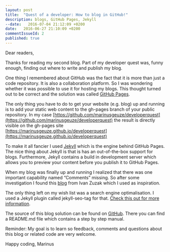 ```yaml
---
layout: post
title:  "Quest of a developer: How to blog in GitHub!"
description: blogs, GitHub Pages, Jekyll
--date:   2016-07-04 21:12:09 +0200
date:   2016-06-27 21:10:09 +0200
commentIssueId: 2
published: true
---
```


Dear readers,

Thanks for reading my second blog. Part of my developer quest was, funny enough, finding out where to write and publish my blog. 

One thing I remembered about GitHub was the fact that it is more than just a code repository. It is also a collaboration platform. So I was wondering whether it was possible to use it for hosting my blogs. This thought turned out to be correct and the solution was called [GitHub Pages](https://pages.github.com). 

The only thing you have to do to get your website (e.g. blog) up and running is to add your static web content to the gh-pages branch of your public repository. In my case [https://github.com/marinusgeuze/developerquest](https://github.com/marinusgeuze/developerquest) the result is directly visible on the gh-pages site [https://marinusgeuze.github.io/developerquest](https://marinusgeuze.github.io/developerquest)

To make it all fancier I used [Jekyll](https://jekyllrb.com/) which is the engine behind GitHub Pages. The nice thing about Jekyll is that is has an out-of-the-box support for blogs. Furthermore, Jekyll contains a build in development server which allows you to preview your content before you publish it to GitHub Pages.

When my blog was finally up and running I realized that there was one important capability named “Comments” missing. So after some investigation I found this [blog](http://ivanzuzak.info/2011/02/18/github-hosted-comments-for-github-hosted-blogs.html) from Ivan Zuzak which I used as inspiration.

The only thing left on my wish list was a search engine optimalisation. I used a Jekyll plugin called jekyll-seo-tag for that. [Check this out for more information](https://help.github.com/articles/search-engine-optimization-for-github-pages).

The source of this blog solution can be found on [GitHub](https://github.com/marinusgeuze/developerquest/tree/gh-pages). There you can find a README.md file which contains a step by step manual.

Reminder: My goal is to learn so feedback, comments and questions about this blog or related code are very welcome.

Happy coding,
Marinus